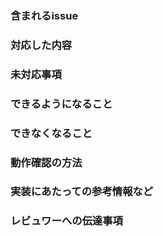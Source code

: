 ### 含まれるissue
<!--
関連issueへのリンク
複数の関連issue がある場合は列挙する
同一リポジトリのissue の場合は #をつけて番号で記載、またはURLを記載
別リポジトリのissue の場合は、URLを記載

例)
  - #1
  - https://github.com/y-uchiida/github-ci-template-samples/issues/2
-->

### 対応した内容
<!-- このPRで何を行ったのか -->

### 未対応事項
<!-- このPRでは対応していないこと（あれば。無いなら「無し」でOK）-->
<!-- タスクの大きさや、優先順位の都合で対応していない者の場合、別途issue をたてる -->

### できるようになること
<!-- ユーザーからみて、追加される機能など。なければなしでOK -->

### できなくなること
<!-- ユーザーから見て、削除される機能や実行できなくなる操作など。 -->
<!-- なければなしでOK -->

### 動作確認の方法
<!-- 自動テスト以外で行う動作確認の手順があれば記載 -->

### 実装にあたっての参考情報など
<!-- 調査した情報のURLなどを記載。なければなしでOK -->

### レビュワーへの伝達事項
<!-- 実装上の懸念点や注意点などあれば記載 -->
